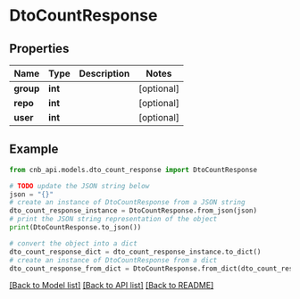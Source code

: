 # DtoCountResponse


## Properties

Name | Type | Description | Notes
------------ | ------------- | ------------- | -------------
**group** | **int** |  | [optional] 
**repo** | **int** |  | [optional] 
**user** | **int** |  | [optional] 

## Example

```python
from cnb_api.models.dto_count_response import DtoCountResponse

# TODO update the JSON string below
json = "{}"
# create an instance of DtoCountResponse from a JSON string
dto_count_response_instance = DtoCountResponse.from_json(json)
# print the JSON string representation of the object
print(DtoCountResponse.to_json())

# convert the object into a dict
dto_count_response_dict = dto_count_response_instance.to_dict()
# create an instance of DtoCountResponse from a dict
dto_count_response_from_dict = DtoCountResponse.from_dict(dto_count_response_dict)
```
[[Back to Model list]](../README.md#documentation-for-models) [[Back to API list]](../README.md#documentation-for-api-endpoints) [[Back to README]](../README.md)


